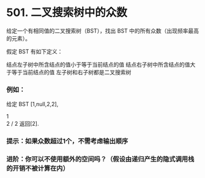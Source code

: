 # 501. 二叉搜索树中的众数

给定一个有相同值的二叉搜索树（BST），找出 BST 中的所有众数（出现频率最高的元素）。

假定 BST 有如下定义：

结点左子树中所含结点的值小于等于当前结点的值
结点右子树中所含结点的值大于等于当前结点的值
左子树和右子树都是二叉搜索树
### 例如：
给定 BST [1,null,2,2],

1
\
2
/
2
返回[2].

### 提示：如果众数超过1个，不需考虑输出顺序

### 进阶：你可以不使用额外的空间吗？（假设由递归产生的隐式调用栈的开销不被计算在内）
